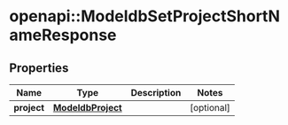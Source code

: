 # openapi::ModeldbSetProjectShortNameResponse


## Properties
Name | Type | Description | Notes
------------ | ------------- | ------------- | -------------
**project** | [**ModeldbProject**](modeldbProject.md) |  | [optional] 


